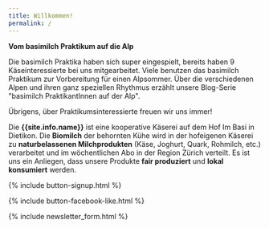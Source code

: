 ```yaml
---
title: Willkommen!
permalink: /
---
```


<div class="alert alert-success" role="alert" data-href=" ">
  <div style="font-weight:bold;">
   Vom basimilch Praktikum auf die Alp
  </div>

Die basimilch Praktika haben sich super eingespielt, bereits haben 9 Käseinteressierte bei uns mitgearbeitet. Viele benutzen das basimilch Praktikum zur Vorbereitung für einen Alpsommer. Über die verschiedenen Alpen und ihren ganz speziellen Rhythmus erzählt unsere Blog-Serie "basimilch PraktikantInnen auf der Alp". 

Übrigens, über Praktikumsinteressierte freuen wir uns immer! 
  
   
   
</div>


Die **{{site.info.name}}** ist eine kooperative Käserei auf dem
Hof Im Basi in Dietikon. Die **Biomilch** der behornten Kühe wird in der
hofeigenen Käserei zu **naturbelassenen Milchprodukten** (Käse, Joghurt, Quark,
Rohmilch, etc.) verarbeitet und im wöchentlichen Abo in der Region
Zürich verteilt. Es ist uns ein Anliegen, dass unsere Produkte **fair produziert**
und **lokal konsumiert** werden.

{% include button-signup.html %}

{% include button-facebook-like.html %}

{% include newsletter_form.html %}
